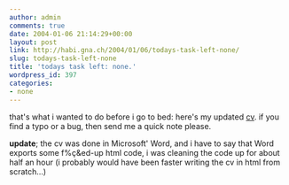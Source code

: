 ```yaml
---
author: admin
comments: true
date: 2004-01-06 21:14:29+00:00
layout: post
link: http://habi.gna.ch/2004/01/06/todays-task-left-none/
slug: todays-task-left-none
title: 'todays task left: none.'
wordpress_id: 397
categories:
- none
---
```


that's what i wanted to do before i go to bed: here's my updated [cv](http://habi.gna.ch/cv/cv.html).
if you find a typo or a bug, then send me a quick note please.

**update**; the cv was done in Microsoft' Word, and i have to say that Word exports some f%ç&ed-up html code, i was cleaning the code up for about half an hour (i probably would have been faster writing the cv in html from scratch...)
